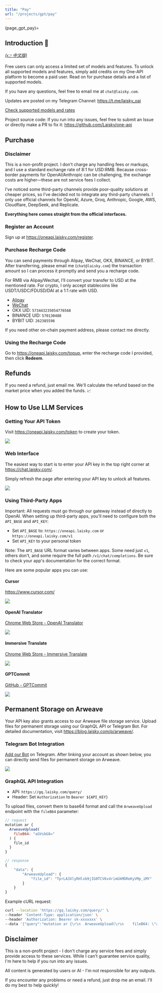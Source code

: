 ```yaml
---
title: "Pay"
url: "/projects/gpt/pay"
---
```


(page_gpt_pay)=

## Introduction 🎉

_[(👉 中文版)](@page_gpt_pay_cn)_

Free users can only access a limited set of models and features. To unlock all supported models and features, simply add credits on my One-API platform to become a paid user. Read on for purchase details and a list of supported models.

If you have any questions, feel free to email me at `chat@laisky.com`.

Updates are posted on my Telegram Channel: <https://t.me/laisky_oai>

[Check supported models and rates](@gpt_chat_support_models)

Project source code: If you run into any issues, feel free to submit an Issue or directly make a PR to fix it: <https://github.com/Laisky/one-api>

## Purchase

### Disclaimer

This is a non-profit project. I don’t charge any handling fees or markups, and I use a standard exchange rate of 8:1 for USD:RMB. Because cross-border payments for OpenAI/Anthropic can be challenging, the exchange costs are higher—these are not service fees I collect.

I’ve noticed some third-party channels provide poor-quality solutions at cheaper prices, so I’ve decided not to integrate any third-party channels. I only use official channels for OpenAI, Azure, Groq, Anthropic, Google, AWS, Cloudflare, DeepSeek, and Replicate.

**Everything here comes straight from the official interfaces.**

### Register an Account

Sign up at <https://oneapi.laisky.com/register>.

### Purchase Recharge Code

You can send payments through Alipay, WeChat, OKX, BINANCE, or BYBIT. After transferring, please email me (`chat@laisky.com`) the transaction amount so I can process it promptly and send you a recharge code.

For RMB via Alipay/Wechat, I’ll convert your transfer to USD at the mentioned rate. For crypto, I only accept stablecoins like USDT/USDC/FDUSD/DAI at a 1:1 rate with USD.

- [Alipay](https://s3.laisky.com/uploads/2025/01/pay_ali.JPG)
- [WeChat](https://s3.laisky.com/uploads/2025/01/pay_wechat.JPG)
- OKX UID: `573443235054776568`
- BINANCE UID: `570130488`
- BYBIT UID: `262385596`

If you need other on-chain payment address, please contact me directly.

### Using the Recharge Code

Go to <https://oneapi.laisky.com/topup>, enter the recharge code I provided, then click **Redeem**.

## Refunds

If you need a refund, just email me. We'll calculate the refund based on the market price when you added the funds. 📈

## How to Use LLM Services

### Getting Your API Token

Visit <https://oneapi.laisky.com/token> to create your token.

![](https://s3.laisky.com/uploads/2024/03/create-token.png?v=3)

### Web Interface

The easiest way to start is to enter your API key in the top right corner at <https://chat.laisky.com/>.

Simply refresh the page after entering your API key to unlock all features.

![](https://s3.laisky.com/uploads/2023/12/apitoken.png)

### Using Third-Party Apps

Important: All requests must go through our gateway instead of directly to OpenAI. When setting up third-party apps, you'll need to configure both the `API_BASE` and `API_KEY`:

- Set `API_BASE` to: `https://oneapi.laisky.com` or `https://oneapi.laisky.com/v1`
- Set `API_KEY` to your personal token

Note: The `API_BASE` URL format varies between apps. Some need just `v1`, others don't, and some require the full path `/v1/chat/completions`. Be sure to check your app's documentation for the correct format.

Here are some popular apps you can use:

#### Cursor

<https://www.cursor.com/>

![](https://s3.laisky.com/uploads/2024/09/cursor.png)

#### OpenAI Translator

[Chrome Web Store - OpenAI Translator](https://chromewebstore.google.com/detail/openai-translator/ogjibjphoadhljaoicdnjnmgokohngcc)

![](https://s3.laisky.com/uploads/2023/12/openai-translator.png)

#### Immersive Translate

[Chrome Web Store - Immersive Translate](https://chromewebstore.google.com/detail/immersive-translate-web-p/bpoadfkcbjbfhfodiogcnhhhpibjhbnh)

![](https://s3.laisky.com/uploads/2023/12/immersive-translate.png)

#### GPTCommit

[GitHub - GPTCommit](https://github.com/zurawiki/gptcommit)

![](https://s3.laisky.com/uploads/2023/12/gpt-commit.png)

## Permanent Storage on Arweave

Your API key also grants access to our Arweave file storage service. Upload files for permanent storage using our GraphQL API or Telegram Bot. For detailed documentation, visit <https://blog.laisky.com/p/arweave/>.

### Telegram Bot Integration

[Add our Bot](https://t.me/laisky_alert_bot) on Telegram. After linking your account as shown below, you can directly send files for permanent storage on Arweave.

![](https://s3.laisky.com/uploads/2025/01/arweave-bot.jpeg)

### GraphQL API Integration

- API: `https://gq.laisky.com/query/`
- Header: Set `Authorization` to `Bearer ${API_KEY}`

To upload files, convert them to base64 format and call the `ArweaveUpload` endpoint with the `fileB64` parameter:

```js
// request
mutation ar {
  ArweaveUpload(
    fileB64: "aGVsbG8="
  ) {
    file_id
  }
}

// response
{
    "data": {
        "ArweaveUpload": {
            "file_id": "TprLA3XlyRHlxb9jIG0TCV6v4rimGkMDReKyVMp_iMY"
        }
    }
}
```

Example cURL request:

```sh
curl --location 'https://gq.laisky.com/query/' \
--header 'Content-Type: application/json' \
--header 'Authorization: Bearer sk-xxxxxxx' \
--data '{"query":"mutation ar {\r\n  ArweaveUpload(\r\n    fileB64: \"aGVsbG8=\"\r\n  ) {\r\n    file_id\r\n  }\r\n}","variables":{}}'
```

## Disclaimer

This is a non-profit project - I don't charge any service fees and simply provide access to these services. While I can't guarantee service quality, I'm here to help if you run into any issues.

All content is generated by users or AI - I'm not responsible for any outputs.

If you encounter any problems or need a refund, just drop me an email. I'll do my best to help quickly!
